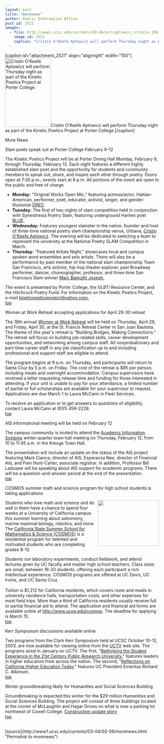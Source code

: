 ```yaml
---
layout: post
title: "morenews"
author: Public Information Office
post_id: 2522
images:
  - file: http://www1.ucsc.edu/currents/03-04/art/aptowicz_cristin.150.jpg
    image_id: 2521
    caption: "Cristin O'Keefe Aptowicz will perform Thursday night as part of the Kinetic Poetics Project at Porter College."
---
```


[caption id="attachment_2521" align="alignright" width="150"]<a href="http://localhost/mysite/wp-content/uploads/2004/02/aptowicz_cristin.150.jpg"><img class="size-full wp-image-2521" src="http://localhost/mysite/wp-content/uploads/2004/02/aptowicz_cristin.150.jpg" alt="Cristin O'Keefe Aptowicz will perform Thursday night as part of the Kinetic Poetics Project at Porter College." width="150" height="225" /></a>Cristin O'Keefe Aptowicz will perform Thursday night as part of the Kinetic Poetics Project at Porter College.[/caption]
<p class="pagehead">
  More News
</p>
<p class="sectionhead">
  <a name="slam" id="slam"></a>Slam poets speak out at Porter College February 9-12
</p>
<p>
  The Kinetic Poetics Project will be at Porter Dining Hall Monday, February 9, through Thursday, February 12. Each night features a different highly established slam poet and the opportunity for students and community members to speak out, share, and inspire each other through poetry. Doors open at 7:30 p.m.; events start at 8 p.m. All portions of the event are open to the public and free of charge.
</p>
<ul>
  <li>
    <b>Monday:</b> "Original Works Open Mic," featuring actress/actor, Haitian-American, performer, poet, educator, activist, singer, and gender-illusionist <a href="http://www.dredking.com">DRED</a>.
  </li>
  <li>
    <b>Tuesday:</b> The first of two nights of slam competition held in conjunction with Synesthesia Poetry Slam, featuring underground Harlem poet <a href="http://www.nypoets.com/Poets/blue.htm">BLUE</a>.
  </li>
  <li>
    <b>Wednesday:</b> Features youngest slamster in the nation, founder and host of three-time national poetry slam championship venue, Urbana, <a href="http://www.aptowicz.com/bio.htm">Cristin O'Keefe Aptowicz</a>. The evening will be dedicated to selecting a team to represent the university at the National Poetry SLAM Competition in March.
  </li>
  <li>
    <b>Thursday:</b> "Featured Artists Night," showcases local and campus spoken word ensembles and solo artists. There will also be a performance by past member of the national slam championship Team San Francisco, arts activist, hip-hop theater explorer, past Broadway performer, dancer, choreographer, professor, and three-time San Francisco Slam winner <a href="http://www.thespokenworld.com">Marc Bamuthi Joseph.</a>
  </li>
</ul>
<p>
  The event is presented by Porter College, the GLBTI Resource Center, and the Hitchcock Poetry Fund. For information on the Kinetic Poetics Project,<br>
  e-mail <a href="mailto:kineticpoeticsproject@yahoo.com">kineticpoeticsproject@yahoo.com.</a><br>
  <a href="#slam">top</a>
</p>
<p>
  <span class="sectionhead"><a name="retreat" id="retreat"></a>Women at Work Retreat accepting applications for April 29-30 retreat</span><br>
</p>
<p>
  The 18th annual <a href="http://www2.ucsc.edu/womenatwork/">Women at Work Retreat</a> will be held on Thursday, April 29, and Friday, April 30, at the St. Francis Retreat Center in San Juan Bautista. The theme of this year's retreat is "Building Bridges, Making Connections." The retreat will focus on building job-related skills, career development opportunities, and networking among campus staff. All nonprobationary and part-time career staff in any job classification up to and including professional and support staff are eligible to attend.
</p>
<p>
  The program begins at 9 a.m. on Thursday, and participants will return to Santa Cruz by 5 p.m. on Friday. The cost of the retreat is $95 per person, including meals and overnight accommodation. Campus supervisors have received a letter requesting release time and funding for those interested in attending. If your unit is unable to pay for your attendance, a limited number of partial or full scholarships are available for your supervisor to request. Applications are due March 1 to Laura McCann in Fleet Services.
</p>
<p>
  To receive an application or to get answers to questions of eligibility, contact Laura McCann at (831) 459-2228.<br>
  <a href="#slam">top</a>
</p>
<p class="sectionhead">
  <a name="meeting" id="meeting"></a>AIS informational meeting will be held on February 12
</p>
<p>
  The campus community is invited to attend the <a href="http://ais.ucsc.edu/">Academic Information Systems</a> winter-quarter town hall meeting on Thursday, February 12, from 10 to 11:45 a.m. in the Kresge Town Hall.<br>
</p>
<p>
  The presentation will include an update on the status of the AIS project featuring Mark Cianca, director of AIS, Esperanza Nee, director of Financial Aid, and Pam Hunt-Carter, associate registrar. In addition, Professor Bill Ladusaw will be speaking about AIS support for academic programs. There will be a question-and-answer period at the end of the presentation.<br>
  <a href="#slam">top</a>
</p>
<p class="sectionhead">
  <a name="cosmos" id="cosmos"></a>COSMOS summer math and science program for high school students is taking applications
</p>
<p>
  <img align="right" height="150" src="../art/cosmos_kid.200.jpg" width="200" alt="">Students who love math and science and do well in them have a chance to spend four weeks at a University of California campus this summer learning about astronomy, marine mammal biology, robotics, and more. The <a href="http://www.ucop.edu/cosmos">California State Summer School for Mathematics &amp; Science (COSMOS)</a> is a residential program for talented and motivated students who are completing grades 8-12.
</p>
<p>
  Students run laboratory experiments, conduct fieldwork, and attend lectures given by UC faculty and master high school teachers. Class sizes are small, between 18-20 students, offering each participant a rich intellectual experience. COSMOS programs are offered at UC Davis, UC Irvine, and UC Santa Cruz.<br>
  <br>
  Tuition is $1,212 for California residents, which covers room and meals in university residence halls, transportation costs, and other expenses for most field trips. More than a third of California residents usually receive full or partial financial aid to attend. The application and financial aid forms are available online at <a href="http://www.ucop.edu/cosmos">http://www.ucop.edu/cosmos</a>. The deadline for applying is March 15.<br>
  <a href="#slam">top</a>
</p>
<p>
  <span class="sectionhead"><a name="kerr" id="kerr"></a>Kerr Symposium discussions available online</span><br>
</p>
<p>
  Two programs from the Clark Kerr Symposium held at UCSC October 10-12, 2003, are now available for viewing online from the <a href="http://www.uctv.tv/">UCTV</a> web site. The programs aired in January on UCTV. The first, "<a href="http://www.uctv.tv/library-test.asp?showID=8154">Rethinking the Student Experience in the 21st Century Public Research University</a>," features leaders in higher education from across the nation. The second, "<a href="http://www.uctv.tv/library-test.asp?showID=8443">Reflections on California Higher Education Today,</a>" features UC President Emeritus Richard C. Atkinson.<br>
  <a href="#slam">top</a>
</p>
<p class="sectionhead">
  <a name="construction" id="construction"></a>Winter groundbreaking likely for Humanities and Social Sciences Building
</p>
<p>
  Groundbreaking is expected this winter for the $29 million Humanities and Social Sciences Building. The project will consist of three buildings located at the corner of McLaughlin and Hagar Drives on what is now a parking lot northwest of Cowell College. <a href="http://www.ucsc.edu/about/construction_plans.html">Construction update story</a><a href="http://www2.ucsc.edu/ppc/"><br></a><a href="#slam">top</a><br>
  <br>
</p>
<p>

</p>
[source](http://www1.ucsc.edu/currents/03-04/02-09/morenews.html "Permalink to morenews")
